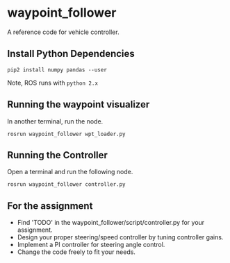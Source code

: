 # waypoint_follower

A reference code for vehicle controller.

## Install Python Dependencies

```
pip2 install numpy pandas --user
```
Note, ROS runs with `python 2.x`

## Running the waypoint visualizer

In another terminal, run the node.
```
rosrun waypoint_follower wpt_loader.py
```

## Running the Controller

Open a terminal and run the following node.
```
rosrun waypoint_follower controller.py
```

## For the assignment

- Find 'TODO' in the waypoint_follower/script/controller.py for your assignment.
- Design your proper steering/speed controller by tuning controller gains.
- Implement a PI controller for steering angle control.
- Change the code freely to fit your needs.
